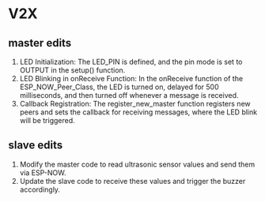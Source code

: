 # V2X

## master edits
1. LED Initialization: The LED_PIN is defined, and the pin mode is set to OUTPUT in the setup() function.
2. LED Blinking in onReceive Function: In the onReceive function of the ESP_NOW_Peer_Class, the LED is turned on, delayed for 500 milliseconds, and then turned off whenever a message is received.
3. Callback Registration: The register_new_master function registers new peers and sets the callback for receiving messages, where the LED blink will be triggered.


## slave edits
1. Modify the master code to read ultrasonic sensor values and send them via ESP-NOW.
2. Update the slave code to receive these values and trigger the buzzer accordingly.
